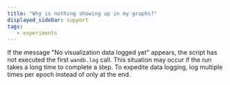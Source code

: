 ```yaml
---
title: "Why is nothing showing up in my graphs?"
displayed_sidebar: support
tags:
   - experiments
---
```

If the message "No visualization data logged yet" appears, the script has not executed the first `wandb.log` call. This situation may occur if the run takes a long time to complete a step. To expedite data logging, log multiple times per epoch instead of only at the end.